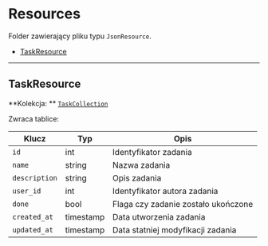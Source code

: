 # Resources
Folder zawierający pliku typu `JsonResource`.

- [TaskResource](#taskResource)

---

<a name="taskResource"></a>
## TaskResource
**Kolekcja: ** [`TaskCollection`](/{{route}}/{{version}}/Backend/App/Http/Resources/Collections/index#taskCollection)

Zwraca tablice: 

Klucz | Typ | Opis
------ | ------ | -----
`id` | int | Identyfikator zadania
`name` | string | Nazwa zadania
`description` | string | Opis zadania
`user_id` | int | Identyfikator autora zadania
`done` | bool | Flaga czy zadanie zostało ukończone
`created_at` | timestamp | Data utworzenia zadania
`updated_at` | timestamp | Data statniej modyfikacji zadania